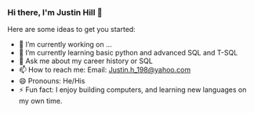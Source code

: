 ### Hi there, I'm Justin Hill 👋


Here are some ideas to get you started:

- 🔭 I’m currently working on ...
- 🌱 I’m currently learning basic python and advanced SQL and T-SQL
- 💬 Ask me about my career history or SQL
- 📫 How to reach me: Email: Justin.h_198@yahoo.com
- 😄 Pronouns: He/His
- ⚡ Fun fact: I enjoy building computers, and learning new languages on my own time.
